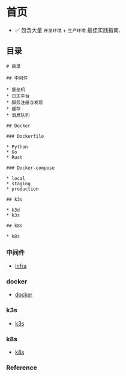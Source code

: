 # 首页

- ✅ 包含大量 `开发环境` + `生产环境` 最佳实践指南.

## 目录

```markmap
# 目录

## 中间件

* 堡垒机
* 日志平台
* 服务注册与发现
* 缓存
* 消息队列

## Docker

### Dockerfile

* Python
* Go
* Rust

### Docker-compose

* local
* staging
* production

## k3s

* k3d
* k3s

## k8s

* k8s

```

### 中间件

- [infra](./infra/index.md)

### docker

- [docker](./docker/index.md)

### k3s

- [k3s](./k3s/index.md)

### k8s

- [k8s](./k8s/index.md)

### Reference
